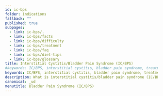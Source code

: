 ```yaml
---
id: ic-bps
folder: indications
fallback: ""
published: true
subpages:
  - link: ic-bps/.
  - link: ic-bps/facts
  - link: ic-bps/difficulty
  - link: ic-bps/treatment
  - link: ic-bps/faq
  - link: ic-bps/diet-tips
  - link: ic-bps/glossary
title: Interstitial Cystitis/Bladder Pain Syndrome (IC/BPS)
#keywords: IC/BPS, interstitial cystitis, bladder pain syndrome, treatment, diagnosis, hypersensitive bladder syndrome, painful bladder, frequent voiding, urge to void, GAG-layer, inflammation, bladder mucosa, urethra, bladder wall, cystitis
keywords: IC/BPS, interstitial cystitis, bladder pain syndrome, treatment, diagnosis, hypersensitive bladder syndrome
description: What is interstitial cystitis/bladder pain syndrome (IC/BPS)? Everything about this disease from diagnosis to treatment. Common symptoms are bladder pain, frequent urination and urge to void.
canonical: _ud
menutitle: Bladder Pain Syndrome (IC/BPS)
---
```

